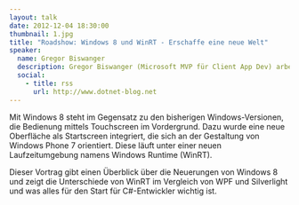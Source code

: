 ```yaml
---
layout: talk
date: 2012-12-04 18:30:00
thumbnail: 1.jpg
title: "Roadshow: Windows 8 und WinRT - Erschaffe eine neue Welt"
speaker:
  name: Gregor Biswanger
  description: Gregor Biswanger (Microsoft MVP für Client App Dev) arbeitet als Solution Architect und XAML Experte bei der Firma impuls Informationsmanagement GmbH aus Nürnberg. Seine Schwerpunkte liegen im Bereich der .NET-Architektur, XAML und agilen Prozessen. Er veröffentlichte vor kurzem seine DVD mit Video-Trainings zum Thema "WPF 4.5 und Silverlight 5" bei Addison-Wesley von video2brain.
  social:
    - title: rss
      url: http://www.dotnet-blog.net
---
```

Mit Windows 8 steht im Gegensatz zu den bisherigen Windows-Versionen, die Bedienung mittels Touchscreen im Vordergrund. Dazu wurde eine neue Oberfläche als Startscreen integriert, die sich an der Gestaltung von Windows Phone 7 orientiert. Diese läuft unter einer neuen Laufzeitumgebung namens Windows Runtime (WinRT).

Dieser Vortrag gibt einen Überblick über die Neuerungen von Windows 8 und zeigt die Unterschiede von WinRT im Vergleich von WPF und Silverlight und was alles für den Start für C#-Entwickler wichtig ist.